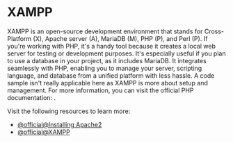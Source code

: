 # XAMPP

XAMPP is an open-source development environment that stands for Cross-Platform (X), Apache server (A), MariaDB (M), PHP (P), and Perl (P). If you're working with PHP, it's a handy tool because it creates a local web server for testing or development purposes. It's especially useful if you plan to use a database in your project, as it includes MariaDB. It integrates seamlessly with PHP, enabling you to manage your server, scripting language, and database from a unified platform with less hassle. A code sample isn't really applicable here as XAMPP is more about setup and management. For more information, you can visit the official PHP documentation: .

Visit the following resources to learn more:

- [@official@Installing Apache2](https://www.php.net/manual/en/install.windows.apache2.php)
- [@official@XAMPP](https://www.apachefriends.org/)
